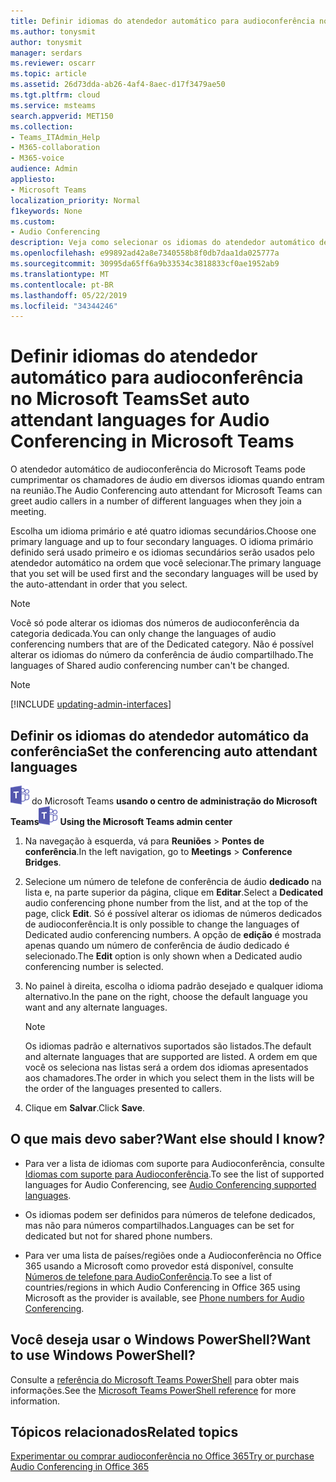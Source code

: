 ```yaml
---
title: Definir idiomas do atendedor automático para audioconferência no Microsoft Teams
ms.author: tonysmit
author: tonysmit
manager: serdars
ms.reviewer: oscarr
ms.topic: article
ms.assetid: 26d73dda-ab26-4af4-8aec-d17f3479ae50
ms.tgt.pltfrm: cloud
ms.service: msteams
search.appverid: MET150
ms.collection:
- Teams_ITAdmin_Help
- M365-collaboration
- M365-voice
audience: Admin
appliesto:
- Microsoft Teams
localization_priority: Normal
f1keywords: None
ms.custom:
- Audio Conferencing
description: Veja como selecionar os idiomas do atendedor automático de audioconferência para um número de audioconferência no Microsoft Teams.
ms.openlocfilehash: e99892ad42a8e7340558b8f0db7daa1da025777a
ms.sourcegitcommit: 30995da65ff6a9b33534c3818833cf0ae1952ab9
ms.translationtype: MT
ms.contentlocale: pt-BR
ms.lasthandoff: 05/22/2019
ms.locfileid: "34344246"
---
```

# <a name="set-auto-attendant-languages-for-audio-conferencing-in-microsoft-teams"></a><span data-ttu-id="2090e-103">Definir idiomas do atendedor automático para audioconferência no Microsoft Teams</span><span class="sxs-lookup"><span data-stu-id="2090e-103">Set auto attendant languages for Audio Conferencing in Microsoft Teams</span></span>

<span data-ttu-id="2090e-104">O atendedor automático de audioconferência do Microsoft Teams pode cumprimentar os chamadores de áudio em diversos idiomas quando entram na reunião.</span><span class="sxs-lookup"><span data-stu-id="2090e-104">The Audio Conferencing auto attendant for Microsoft Teams can greet audio callers in a number of different languages when they join a meeting.</span></span>
  
<span data-ttu-id="2090e-105">Escolha um idioma primário e até quatro idiomas secundários.</span><span class="sxs-lookup"><span data-stu-id="2090e-105">Choose one primary language and up to four secondary languages.</span></span> <span data-ttu-id="2090e-106">O idioma primário definido será usado primeiro e os idiomas secundários serão usados pelo atendedor automático na ordem que você selecionar.</span><span class="sxs-lookup"><span data-stu-id="2090e-106">The primary language that you set will be used first and the secondary languages will be used by the auto-attendant in order that you select.</span></span> 
  
> [!NOTE]
>  <span data-ttu-id="2090e-107">Você só pode alterar os idiomas dos números de audioconferência da categoria dedicada.</span><span class="sxs-lookup"><span data-stu-id="2090e-107">You can only change the languages of audio conferencing numbers that are of the Dedicated category.</span></span> <span data-ttu-id="2090e-108">Não é possível alterar os idiomas do número da conferência de áudio compartilhado.</span><span class="sxs-lookup"><span data-stu-id="2090e-108">The languages of Shared audio conferencing number can't be changed.</span></span>

> [!NOTE]
> [!INCLUDE [updating-admin-interfaces](includes/updating-admin-interfaces.md)]
  
## <a name="set-the-conferencing-auto-attendant-languages"></a><span data-ttu-id="2090e-109">Definir os idiomas do atendedor automático da conferência</span><span class="sxs-lookup"><span data-stu-id="2090e-109">Set the conferencing auto attendant languages</span></span>

<span data-ttu-id="2090e-110">![Um ícone mostrando o logotipo](media/teams-logo-30x30.png) do Microsoft Teams **usando o centro de administração do Microsoft Teams**</span><span class="sxs-lookup"><span data-stu-id="2090e-110">![An icon showing the Microsoft Teams logo](media/teams-logo-30x30.png) **Using the Microsoft Teams admin center**</span></span>

1. <span data-ttu-id="2090e-111">Na navegação à esquerda, vá para **Reuniões** > **Pontes de conferência**.</span><span class="sxs-lookup"><span data-stu-id="2090e-111">In the left navigation, go to **Meetings** > **Conference Bridges**.</span></span>

2. <span data-ttu-id="2090e-112">Selecione um número de telefone de conferência de áudio **dedicado** na lista e, na parte superior da página, clique em **Editar**.</span><span class="sxs-lookup"><span data-stu-id="2090e-112">Select a **Dedicated** audio conferencing phone number from the list, and at the top of the page, click **Edit**.</span></span> <span data-ttu-id="2090e-113">Só é possível alterar os idiomas de números dedicados de audioconferência.</span><span class="sxs-lookup"><span data-stu-id="2090e-113">It is only possible to change the languages of Dedicated audio conferencing numbers.</span></span> <span data-ttu-id="2090e-114">A opção de **edição** é mostrada apenas quando um número de conferência de áudio dedicado é selecionado.</span><span class="sxs-lookup"><span data-stu-id="2090e-114">The **Edit** option is only shown when a Dedicated audio conferencing number is selected.</span></span>

3. <span data-ttu-id="2090e-115">No painel à direita, escolha o idioma padrão desejado e qualquer idioma alternativo.</span><span class="sxs-lookup"><span data-stu-id="2090e-115">In the pane on the right, choose the default language you want and any alternate languages.</span></span> 
 
    > [!NOTE]
    > <span data-ttu-id="2090e-116">Os idiomas padrão e alternativos suportados são listados.</span><span class="sxs-lookup"><span data-stu-id="2090e-116">The default and alternate languages that are supported are listed.</span></span> <span data-ttu-id="2090e-117">A ordem em que você os seleciona nas listas será a ordem dos idiomas apresentados aos chamadores.</span><span class="sxs-lookup"><span data-stu-id="2090e-117">The order in which you select them in the lists will be the order of the languages presented to callers.</span></span> 

4. <span data-ttu-id="2090e-118">Clique em **Salvar**.</span><span class="sxs-lookup"><span data-stu-id="2090e-118">Click **Save**.</span></span>

    
## <a name="want-else-should-i-know"></a><span data-ttu-id="2090e-119">O que mais devo saber?</span><span class="sxs-lookup"><span data-stu-id="2090e-119">Want else should I know?</span></span>

- <span data-ttu-id="2090e-120">Para ver a lista de idiomas com suporte para Audioconferência, consulte [Idiomas com suporte para Audioconferência](https://docs.microsoft.com/SkypeForBusiness/audio-conferencing-in-office-365/audio-conferencing-supported-languages).</span><span class="sxs-lookup"><span data-stu-id="2090e-120">To see the list of supported languages for Audio Conferencing, see [Audio Conferencing supported languages](https://docs.microsoft.com/SkypeForBusiness/audio-conferencing-in-office-365/audio-conferencing-supported-languages).</span></span>
    
- <span data-ttu-id="2090e-121">Os idiomas podem ser definidos para números de telefone dedicados, mas não para números compartilhados.</span><span class="sxs-lookup"><span data-stu-id="2090e-121">Languages can be set for dedicated but not for shared phone numbers.</span></span>
    
- <span data-ttu-id="2090e-122">Para ver uma lista de países/regiões onde a Audioconferência no Office 365 usando a Microsoft como provedor está disponível, consulte [Números de telefone para AudioConferência](phone-numbers-for-audio-conferencing-in-teams.md).</span><span class="sxs-lookup"><span data-stu-id="2090e-122">To see a list of countries/regions in which Audio Conferencing in Office 365 using Microsoft as the provider is available, see [Phone numbers for Audio Conferencing](phone-numbers-for-audio-conferencing-in-teams.md).</span></span>
    
## <a name="want-to-use-windows-powershell"></a><span data-ttu-id="2090e-123">Você deseja usar o Windows PowerShell?</span><span class="sxs-lookup"><span data-stu-id="2090e-123">Want to use Windows PowerShell?</span></span>

<span data-ttu-id="2090e-124">Consulte a [referência do Microsoft Teams PowerShell](https://docs.microsoft.com/powershell/module/teams/?view=teams-ps) para obter mais informações.</span><span class="sxs-lookup"><span data-stu-id="2090e-124">See the [Microsoft Teams PowerShell reference](https://docs.microsoft.com/powershell/module/teams/?view=teams-ps) for more information.</span></span>
  
## <a name="related-topics"></a><span data-ttu-id="2090e-125">Tópicos relacionados</span><span class="sxs-lookup"><span data-stu-id="2090e-125">Related topics</span></span>

[<span data-ttu-id="2090e-126">Experimentar ou comprar audioconferência no Office 365</span><span class="sxs-lookup"><span data-stu-id="2090e-126">Try or purchase Audio Conferencing in Office 365</span></span>](/SkypeForBusiness/audio-conferencing-in-office-365/try-or-purchase-audio-conferencing-in-office-365)


